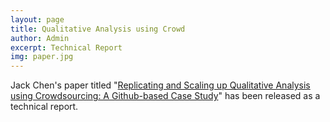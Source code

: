 ```yaml
---
layout: page
title: Qualitative Analysis using Crowd
author: Admin
excerpt: Technical Report
img: paper.jpg
---
```


Jack Chen's paper titled "[Replicating and Scaling up Qualitative Analysis using Crowdsourcing: A Github-based Case Study](https://arxiv.org/abs/1702.08571)" has been released as a technical report.
